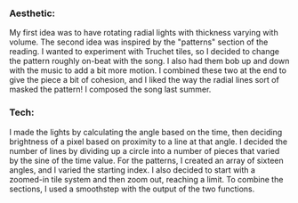 ### Aesthetic:
My first idea was to have rotating radial lights with thickness varying with volume. The second idea was inspired by the "patterns" section of the reading. I wanted to experiment with Truchet tiles, so I decided to change the pattern roughly on-beat with the song. I also had them bob up and down with the music to add a bit more motion. I combined these two at the end to give the piece a bit of cohesion, and I liked the way the radial lines sort of masked the pattern! I composed the song last summer.

### Tech:
I made the lights by calculating the angle based on the time, then deciding brightness of a pixel based on proximity to a line at that angle. I decided the number of lines by dividing up a circle into a number of pieces that varied by the sine of the time value. For the patterns, I created an array of sixteen angles, and I varied the starting index. I also decided to start with a zoomed-in tile system and then zoom out, reaching a limit. To combine the sections, I used a smoothstep with the output of the two functions.
